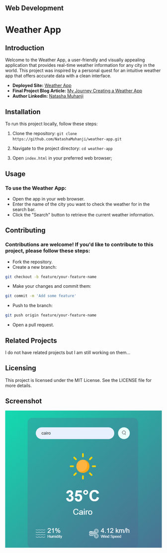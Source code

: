 ## Web Development

# Weather App

## Introduction

Welcome to the Weather App, a user-friendly and visually appealing application that provides real-time weather information for any city in the world. This project was inspired by a personal quest for an intuitive weather app that offers accurate data with a clean interface.

- **Deployed Site:** [Weather App](https://weather-app-with-api-black.vercel.app/)
- **Final Project Blog Article:** [My Journey Creating a Weather App](https://medium.com/@muhanjiavugwi/my-journey-creating-a-weather-app-trials-learnings-and-accomplishments-40d8f64e93a1)
- **Author LinkedIn:** [Natasha Muhanji](https://www.linkedin.com/in/muhanjinatasha/)

## Installation

To run this project locally, follow these steps:

1. Clone the repository:
   `git clone https://github.com/NatashaMuhanji/weather-app.git`

2. Navigate to the project directory:
   `cd weather-app`

3. Open `index.html` in your preferred web browser;

## Usage
### To use the Weather App:

- Open the app in your web browser.
- Enter the name of the city you want to check the weather for in the search bar.
- Click the "Search" button to retrieve the current weather information.

## Contributing
### Contributions are welcome! If you'd like to contribute to this project, please follow these steps:

- Fork the repository.
- Create a new branch:
```bash
git checkout -b feature/your-feature-name
```
- Make your changes and commit them:
```bash
git commit -m 'Add some feature'
```
- Push to the branch:
```bash
git push origin feature/your-feature-name
```
- Open a pull request.

## Related Projects
I do not have related projects but I am still working on them...

## Licensing
This project is licensed under the MIT License. See the LICENSE file for more details.

## Screenshot
![alt text](image.png)
